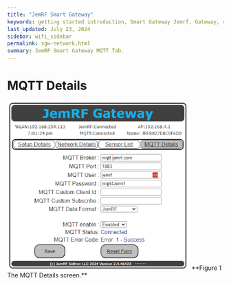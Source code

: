 ```yaml
---
title: "JemRF Smart Gateway"
keywords: getting started introduction, Smart Gateway Jemrf, Gateway, rf Sensor
last_updated: July 23, 2024
sidebar: wifi_sidebar
permalink: sgw-network.html
summary: JemRF Smart Gateway MQTT Tab.
---
```

# MQTT Details


<img src="images/sgw-mqtt.png" width="425"/>
**Figure 1  The MQTT Details screen.**



